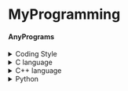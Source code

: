 # MyProgramming
#### AnyPrograms

<details>
  <summary> Coding Style </summary>
  
  參考連結: [Python](https://clay-atlas.com/blog/2020/07/23/python-%E5%80%BC%E5%BE%97%E5%8F%83%E8%80%83%E7%9A%84-coding-style-%E6%95%B4%E7%90%86%E7%AD%86%E8%A8%98/)
</details>  

<details>
  <summary> C language </summary>
  
  Target dir:  [C](https://github.com/Sapphire0912/MyProgramming/tree/master/C)  
  
</details>

<details>
  <summary> C++ language </summary>
  
  Target dir: [C++](https://github.com/Sapphire0912/MyProgramming/tree/master/C%2B%2B)  
  
</details>

<details>
  <summary> Python </summary>
  
  Target dir:  
  [Python_Practice](https://github.com/Sapphire0912/MyProgramming/tree/master/Python/Practice)  
  [Python_Project](https://github.com/Sapphire0912/MyProgramming/tree/master/Python/Project)  
  
</details>
